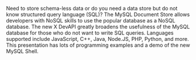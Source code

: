 Need to store schema-less data or do you need a data store but do not know structured query language (SQL)? The MySQL Document Store allows developers with NoSQL skills to use the popular database as a NoSQL database. The new X DevAPI greatly broadens the usefulness of the MySQL database for those who do not want to write SQL queries. Languages supported include JavaScript, C++, Java, Node.JS, PHP, Python, and more. This presentation has lots of programming examples and a demo of the new MySQL Shell.
